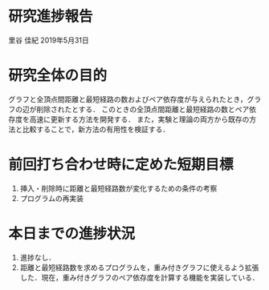 研究進捗報告
================
里谷 佳紀
2019年5月31日

# 研究全体の目的

グラフと全頂点間距離と最短経路の数およびペア依存度が与えられたとき，グラフの辺が削除されたとする．
このときの全頂点間距離と最短経路の数とペア依存度を高速に更新する方法を開発する．
また，実験と理論の両方から既存の方法と比較することで，新方法の有用性を検証する．

# 前回打ち合わせ時に定めた短期目標

1.  挿入・削除時に距離と最短経路数が変化するための条件の考察
2.  プログラムの再実装

# 本日までの進捗状況

1.  進捗なし．
2.  距離と最短経路数を求めるプログラムを，重み付きグラフに使えるよう拡張した．現在，重み付きグラフのペア依存度を計算する機能を実装している．
